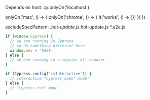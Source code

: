 
Depends on host:
cy.onlyOn('localhost')

onlyOn('mac', () => {
  onlyOn('chrome', () => {
    it('works', () => {})
  })
})

excludeSpecPattern: *.hot-update.js*.hot-update.js
*.e2e.js

```js
if (window.Cypress) {
  // we are running in Cypress
  // so do something different here
  window.env = 'test'
} else {
  // we are running in a regular ol' browser
}
```


```js
if (Cypress.config('isInteractive')) {
  // interactive "cypress open" mode!
} else {
  // "cypress run" mode
}
```
